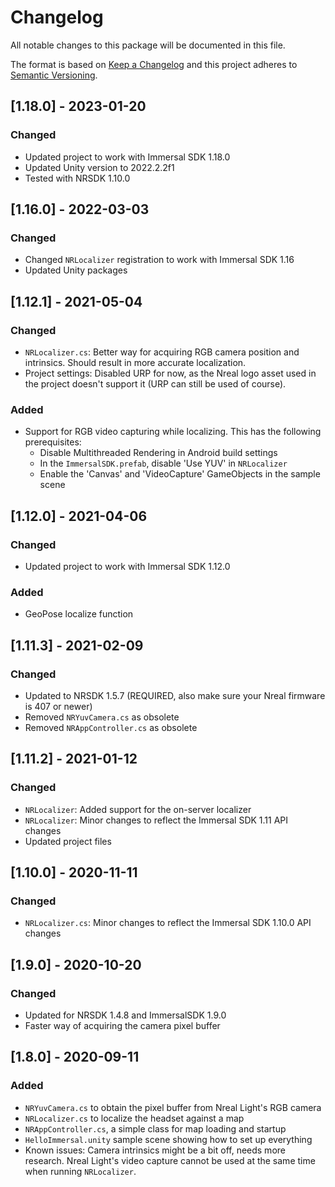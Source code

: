 # Changelog
All notable changes to this package will be documented in this file.

The format is based on [Keep a Changelog](http://keepachangelog.com/en/1.0.0/)
and this project adheres to [Semantic Versioning](http://semver.org/spec/v2.0.0.html).

## [1.18.0] - 2023-01-20
### Changed
- Updated project to work with Immersal SDK 1.18.0
- Updated Unity version to 2022.2.2f1
- Tested with NRSDK 1.10.0

## [1.16.0] - 2022-03-03
### Changed
- Changed `NRLocalizer` registration to work with Immersal SDK 1.16
- Updated Unity packages

## [1.12.1] - 2021-05-04
### Changed
- `NRLocalizer.cs`: Better way for acquiring RGB camera position and intrinsics. Should result in more accurate localization.
- Project settings: Disabled URP for now, as the Nreal logo asset used in the project doesn't support it (URP can still be used of course).

### Added
- Support for RGB video capturing while localizing. This has the following prerequisites:
  * Disable Multithreaded Rendering in Android build settings
  * In the `ImmersalSDK.prefab`, disable 'Use YUV' in `NRLocalizer`
  * Enable the 'Canvas' and 'VideoCapture' GameObjects in the sample scene

## [1.12.0] - 2021-04-06
### Changed
- Updated project to work with Immersal SDK 1.12.0

### Added
- GeoPose localize function

## [1.11.3] - 2021-02-09
### Changed
- Updated to NRSDK 1.5.7 (REQUIRED, also make sure your Nreal firmware is 407 or newer)
- Removed `NRYuvCamera.cs` as obsolete
- Removed `NRAppController.cs` as obsolete

## [1.11.2] - 2021-01-12
### Changed
- `NRLocalizer`: Added support for the on-server localizer
- `NRLocalizer`: Minor changes to reflect the Immersal SDK 1.11 API changes
- Updated project files

## [1.10.0] - 2020-11-11
### Changed
- `NRLocalizer.cs`: Minor changes to reflect the Immersal SDK 1.10.0 API changes

## [1.9.0] - 2020-10-20
### Changed
- Updated for NRSDK 1.4.8 and ImmersalSDK 1.9.0
- Faster way of acquiring the camera pixel buffer

## [1.8.0] - 2020-09-11
### Added
- `NRYuvCamera.cs` to obtain the pixel buffer from Nreal Light's RGB camera
- `NRLocalizer.cs` to localize the headset against a map
- `NRAppController.cs`, a simple class for map loading and startup
- `HelloImmersal.unity` sample scene showing how to set up everything
- Known issues: Camera intrinsics might be a bit off, needs more research. Nreal Light's video capture cannot be used at the same time when running `NRLocalizer`.
